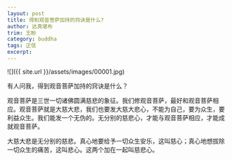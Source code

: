 ```yaml
---
layout: post
title: 得到观音菩萨加持的窍诀是什么?
author: 达真堪布
trim: 王盼
category: buddha
tags: 正信
excerpt:
---
```


![]({{ site.url }}/assets/images/00001.jpg)

有人问我，得到观音菩萨加持的窍诀是什么？

观音菩萨是三世一切诸佛圆满慈悲的象征。我们修观音菩萨，最好和观音菩萨相应。观音菩萨就是大慈大悲，我们也要发大慈大悲心，不能为自己，要为众生，要利益众生。我们能发一个无伪的。无分别的慈悲心，才能与观音菩萨相应，才能成就观音菩萨。

大慈大悲是无分别的慈悲。真心地要给予一切众生安乐，这叫慈心；真心地想拔除一切众生的痛苦，这叫悲心。这两个加在一起叫慈悲心。
